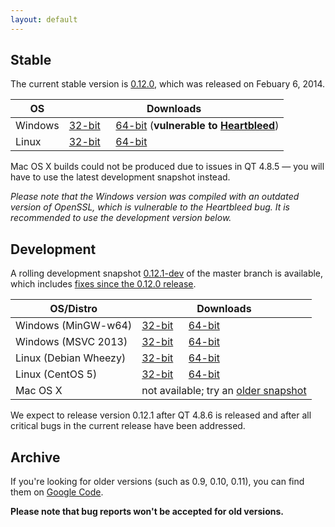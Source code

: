 ```yaml
---
layout: default
---
```


## Stable

The current stable version is [0.12.0](https://github.com/wkhtmltopdf/wkhtmltopdf/releases/tag/0.12.0), which was released on Febuary 6, 2014.

OS      | Downloads
---     | ---------
Windows | [32-bit](http://downloads.sourceforge.net/project/wkhtmltopdf/0.12.0/wkhtmltox-win32_0.12.0-03c001d.exe)         &emsp; [64-bit](http://downloads.sourceforge.net/project/wkhtmltopdf/0.12.0/wkhtmltox-win64_0.12.0-03c001d.exe) (**vulnerable to [Heartbleed](http://heartbleed.com/)**)
Linux   | [32-bit](http://downloads.sourceforge.net/project/wkhtmltopdf/0.12.0/wkhtmltox-linux-i386_0.12.0-03c001d.tar.xz) &emsp; [64-bit](http://downloads.sourceforge.net/project/wkhtmltopdf/0.12.0/wkhtmltox-linux-amd64_0.12.0-03c001d.tar.xz)

Mac OS X builds could not be produced due to issues in QT 4.8.5 &mdash; you will have to use the latest development snapshot instead.

*Please note that the Windows version was compiled with an outdated version of OpenSSL, which is vulnerable to the Heartbleed bug. It is recommended to use the development version below.*
 
## Development

A rolling development snapshot [0.12.1-dev](https://github.com/wkhtmltopdf/wkhtmltopdf/tree/b8882c8) of the master branch is available, which includes [fixes since the 0.12.0 release](https://github.com/wkhtmltopdf/wkhtmltopdf/blob/b8882c8/CHANGELOG.md).

OS/Distro             | Downloads
---------             | ---------
Windows (MinGW-w64)   | [32-bit](http://downloads.sourceforge.net/project/wkhtmltopdf/0.12.1-dev/wkhtmltox-0.12.1-b8882c8_mingw-w64-cross-win32.exe) &emsp; [64-bit](http://downloads.sourceforge.net/project/wkhtmltopdf/0.12.1-dev/wkhtmltox-0.12.1-b8882c8_mingw-w64-cross-win64.exe)
Windows (MSVC 2013)   | [32-bit](http://downloads.sourceforge.net/project/wkhtmltopdf/0.12.1-dev/wkhtmltox-0.12.1-b8882c8_msvc2013-win32.exe)        &emsp; [64-bit](http://downloads.sourceforge.net/project/wkhtmltopdf/0.12.1-dev/wkhtmltox-0.12.1-b8882c8_msvc2013-win64.exe)
Linux (Debian Wheezy) | [32-bit](http://downloads.sourceforge.net/project/wkhtmltopdf/0.12.1-dev/wkhtmltox-0.12.1-b8882c8_linux-wheezy-i386.tar.xz)  &emsp; [64-bit](http://downloads.sourceforge.net/project/wkhtmltopdf/0.12.1-dev/wkhtmltox-0.12.1-b8882c8_linux-wheezy-amd64.tar.xz)
Linux (CentOS 5)      | [32-bit](http://downloads.sourceforge.net/project/wkhtmltopdf/0.12.1-dev/wkhtmltox-0.12.1-b8882c8_linux-centos5-i386.tar.xz) &emsp; [64-bit](http://downloads.sourceforge.net/project/wkhtmltopdf/0.12.1-dev/wkhtmltox-0.12.1-b8882c8_linux-centos5-amd64.tar.xz)
Mac OS X              | not available; try an [older snapshot](http://downloads.sourceforge.net/project/wkhtmltopdf/0.12.1-dev/wkhtmltox-macosx-10.9.1-x86_64-0.12.1-development-fef236e.tar.xz)

We expect to release version 0.12.1 after QT 4.8.6 is released and after all critical bugs in the current release have been addressed.

## Archive

If you're looking for older versions (such as 0.9, 0.10, 0.11), you can find them on [Google Code](http://code.google.com/p/wkhtmltopdf/downloads/list?can=1).

**Please note that bug reports won't be accepted for old versions.**
